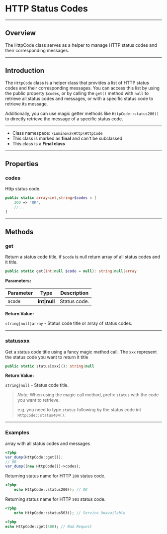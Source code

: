 # HTTP Status Codes

***

## Overview

The HttpCode class serves as a helper to manage HTTP status codes and their corresponding messages.

***

## Introduction

The `HttpCode` class is a helper class that provides a list of HTTP status codes and their corresponding messages. You can access this list by using the public property `$codes`, or by calling the `get()` method with `null` to retrieve all status codes and messages, or with a specific status code to retrieve its message.

Additionally, you can use magic getter methods like `HttpCode::status200()` to directly retrieve the message of a specific status code.

***

* Class namespace: `\Luminova\Http\HttpCode`
* This class is marked as **final** and can't be subclassed
* This class is a **Final class**

***

## Properties

### codes

Http status code.

```php
public static array<int,string>$codes = [
    200 => 'OK',
    //...
]
```

***

## Methods

### get

Return a status code title, if `$code` is null return array of all status codes and it title.

```php
public static get(int|null $code = null): string|null|array
```

**Parameters:**

| Parameter | Type | Description |
|-----------|------|-------------|
| `$code` | **int&#124;null** | Status code. |

**Return Value:**

`string|null|array` - Status code title or array of status codes.

***

### statusxxx

Get a status code title using a fancy magic method call. The `xxx` represent the status code you want to return it title

```php
public static status[xxx](): string|null
```

**Return Value:**

`string|null` - Status code title.

> *Note:* When using the magic call method, prefix `status` with the code you want to retrieve.
> 
> e.g. you need to type `status` following by the status code int `HttpCode::status404()`.

***

### Examples

array with all status codes and messages

```php
<?php
var_dump(HttpCode::get());
// OR
var_dump((new HttpCode())->codes);
```

Returning status name for HTTP `200` status code.

```php 
<?php 
    echo HttpCode::status200(); // OK
```

Returning status name for HTTP `503` status code.

```php 
<?php 
    echo HttpCode::status503(); // Service Unavailable
```

```php
<?php
echo HttpCode::get(400); // Bad Request
```